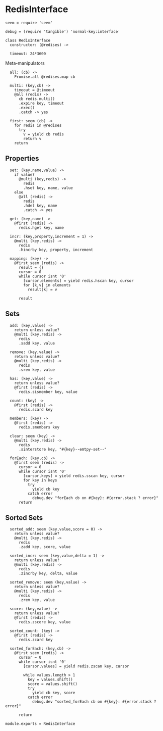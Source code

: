 RedisInterface
==============

    seem = require 'seem'

    debug = (require 'tangible') 'normal-key:interface'

    class RedisInterface
      constructor: (@redises) ->

      timeout: 24*3600

Meta-manipulators

      all: (cb) ->
        Promise.all @redises.map cb

      multi: (key,cb) ->
        timeout = @timeout
        @all (redis) ->
          cb redis.multi()
          .expire key, timeout
          .exec()
          .catch -> yes

      first: seem (cb) ->
        for redis in @redises
          try
            v = yield cb redis
            return v
        return

Properties
----------

      set: (key,name,value) ->
        if value?
          @multi (key,redis) ->
            redis
            .hset key, name, value
        else
          @all (redis) ->
            redis
            .hdel key, name
            .catch -> yes

      get: (key,name) ->
        @first (redis) ->
          redis.hget key, name

      incr: (key,property,increment = 1) ->
        @multi (key,redis) ->
          redis
          .hincrby key, property, increment

      mapping: (key) ->
        @first seem (redis) ->
          result = {}
          cursor = 0
          while cursor isnt '0'
            [cursor,elements] = yield redis.hscan key, cursor
            for [k,v] in elements
              result[k] = v

          result

Sets
----

      add: (key,value) ->
        return unless value?
        @multi (key,redis) ->
          redis
          .sadd key, value

      remove: (key,value) ->
        return unless value?
        @multi (key,redis) ->
          redis
          .srem key, value

      has: (key,value) ->
        return unless value?
        @first (redis) ->
          redis.sismember key, value

      count: (key) ->
        @first (redis) ->
          redis.scard key

      members: (key) ->
        @first (redis) ->
          redis.smembers key

      clear: seem (key) ->
        @multi (key,redis) ->
          redis
          .sinterstore key, "#{key}--emtpy-set--"

      forEach: (key,cb) ->
        @first seem (redis) ->
          cursor = 0
          while cursor isnt '0'
            [cursor,keys] = yield redis.sscan key, cursor
            for key in keys
              try
                yield cb key
              catch error
                debug.dev "forEach cb on #{key}: #{error.stack ? error}"
          return

Sorted Sets
-----------

      sorted_add: seem (key,value,score = 0) ->
        return unless value?
        @multi (key,redis) ->
          redis
          .zadd key, score, value

      sorted_incr: seem (key,value,delta = 1) ->
        return unless value?
        @multi (key,redis) ->
          redis
          .zincrby key, delta, value

      sorted_remove: seem (key,value) ->
        return unless value?
        @multi (key,redis) ->
          redis
          .zrem key, value

      score: (key,value) ->
        return unless value?
        @first (redis) ->
          redis.zscore key, value

      sorted_count: (key) ->
        @first (redis) ->
          redis.zcard key

      sorted_forEach: (key,cb) ->
        @first seem (redis) ->
          cursor = 0
          while cursor isnt '0'
            [cursor,values] = yield redis.zscan key, cursor

            while values.length > 1
              key = values.shift()
              score = values.shift()
              try
                yield cb key, score
              catch error
                debug.dev "sorted_forEach cb on #{key}: #{error.stack ? error}"

          return

    module.exports = RedisInterface
